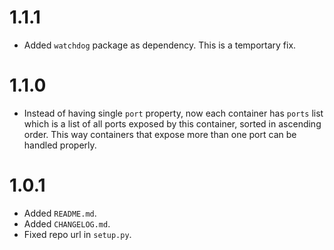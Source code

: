 # 1.1.1

  - Added `watchdog` package as dependency. This is a temportary fix.

# 1.1.0

  - Instead of having single `port` property, now each container has `ports`
    list which is a list of all ports exposed by this container, sorted in
    ascending order. This way containers that expose more than one port can
    be handled properly.

# 1.0.1

  - Added `README.md`.
  - Added `CHANGELOG.md`.
  - Fixed repo url in `setup.py`.

